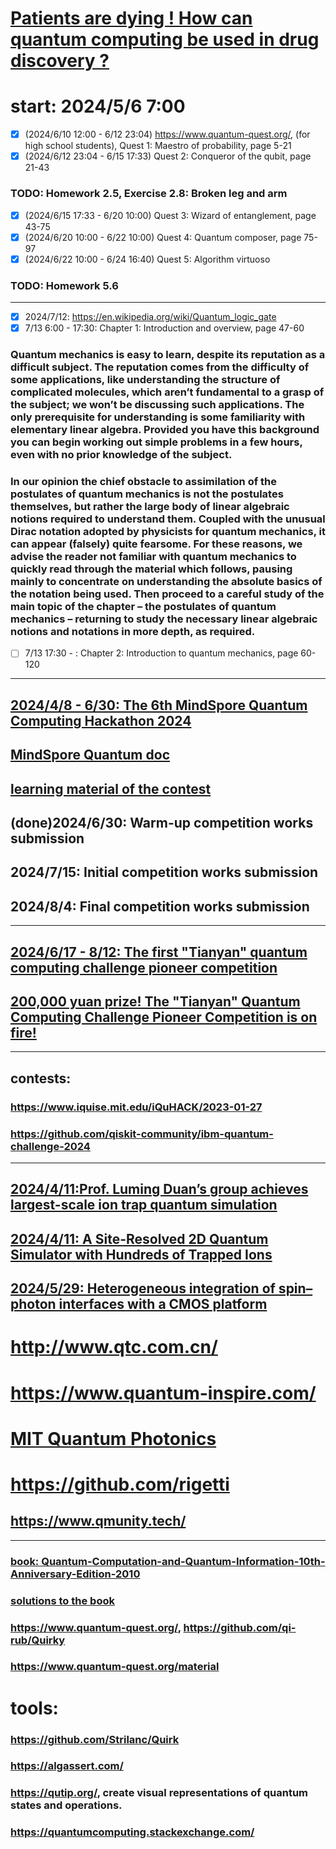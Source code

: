 # [Patients are dying ! How can quantum computing be used in drug discovery ?](https://github.com/OccupyMars2025/Quantum-Computation-and-Quantum-Information-10th-Anniversary-Edition-2010/blob/main/How%20%20can%20quantum%20computing%20be%20used%20in%20drug%20discovery.md)

# start: 2024/5/6 7:00

- [x] (2024/6/10 12:00 - 6/12 23:04)  https://www.quantum-quest.org/, (for high school students), Quest 1: Maestro of probability, page 5-21
- [x] (2024/6/12 23:04 - 6/15 17:33)  Quest 2: Conqueror of the qubit, page 21-43
### TODO: Homework 2.5, Exercise 2.8: Broken leg and arm 
- [x] (2024/6/15 17:33 - 6/20 10:00)  Quest 3: Wizard of entanglement, page 43-75
- [x] (2024/6/20 10:00 - 6/22 10:00)  Quest 4: Quantum composer, page 75-97
- [x] (2024/6/22 10:00 - 6/24 16:40)  Quest 5: Algorithm virtuoso
### TODO: Homework 5.6

---

- [x] 2024/7/12: https://en.wikipedia.org/wiki/Quantum_logic_gate
- [x] 7/13 6:00 - 17:30: Chapter 1: Introduction and overview, page 47-60

### Quantum mechanics is easy to learn, despite its reputation as a difficult subject. The reputation comes from the difficulty of some applications, like understanding the structure of complicated molecules, which aren’t fundamental to a grasp of the subject; we won’t be discussing such applications. The only prerequisite for understanding is some familiarity with elementary linear algebra. Provided you have this background you can begin working out simple problems in a few hours, even with no prior knowledge of the subject.
### In our opinion the chief obstacle to assimilation of the postulates of quantum mechanics is not the postulates themselves, but rather the large body of linear algebraic notions required to understand them. Coupled with the unusual Dirac notation adopted by physicists for quantum mechanics, it can appear (falsely) quite fearsome. For these reasons, we advise the reader not familiar with quantum mechanics to quickly read through the material which follows, pausing mainly to concentrate on understanding the absolute basics of the notation being used. Then proceed to a careful study of the main topic of the chapter – the postulates of quantum mechanics – returning to study the necessary linear algebraic notions and notations in more depth, as required.
- [ ] 7/13 17:30 - : Chapter 2: Introduction to quantum mechanics, page 60-120

---

## [2024/4/8 - 6/30: The 6th MindSpore Quantum Computing Hackathon 2024](https://competition.huaweicloud.com/information/1000042022/introduction)
## [MindSpore Quantum doc](https://www.mindspore.cn/mindquantum/docs/en/master/index.html)
## [learning material of the contest](https://competition.huaweicloud.com/information/1000042022/html9)
## (done)2024/6/30: Warm-up competition works submission
## 2024/7/15: Initial competition works submission
## 2024/8/4:  Final competition works submission

---

## [2024/6/17 - 8/12: The first "Tianyan" quantum computing challenge pioneer competition](https://qc.zdxlz.com/learn/#/megagame/Index?lang=zh)
## [200,000 yuan prize! The "Tianyan" Quantum Computing Challenge Pioneer Competition is on fire!](https://qc.zdxlz.com/news/articleDetail?id=1803956791635185666&title=0&lang=zh)


---

## contests:
### https://www.iquise.mit.edu/iQuHACK/2023-01-27
### https://github.com/qiskit-community/ibm-quantum-challenge-2024
---

## [2024/4/11: ​Prof. Luming Duan’s group achieves largest-scale ion trap quantum simulation](https://www.tsinghua.edu.cn/en/info/1399/13499.htm)
## [2024/4/11: A Site-Resolved 2D Quantum Simulator with Hundreds of Trapped Ions](https://arxiv.org/abs/2311.17163)
## [2024/5/29: Heterogeneous integration of spin–photon interfaces with a CMOS platform](https://www.nature.com/articles/s41586-024-07371-7)

# http://www.qtc.com.cn/
# https://www.quantum-inspire.com/
# [MIT Quantum Photonics](https://x.com/MitQpg)
# https://github.com/rigetti
## https://www.qmunity.tech/

---

### [book: Quantum-Computation-and-Quantum-Information-10th-Anniversary-Edition-2010](https://profmcruz.files.wordpress.com/2017/08/quantum-computation-and-quantum-information-nielsen-chuang.pdf)
### [solutions to the book](https://rioweil.github.io/assets/pdf/projects/solutions/nc-solutions.pdf)

### https://www.quantum-quest.org/, https://github.com/qi-rub/Quirky
### https://www.quantum-quest.org/material
# tools:
### https://github.com/Strilanc/Quirk
### https://algassert.com/
### https://qutip.org/,  create visual representations of quantum states and operations.
### https://quantumcomputing.stackexchange.com/
